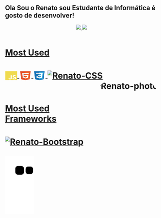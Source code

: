 ## Ola Sou o Renato sou Estudante de Informática é gosto de desenvolver!
<div align="center">
  <a href="https://github.com/renatochaves1999">
  <img height="180em" src="https://github-readme-stats.vercel.app/api?username=renatochaves1999&show_icons=true&theme=tokyonight&include_all_commits=true&count_private=true"/>
  <img height="180em" src="https://github-readme-stats.vercel.app/api/top-langs/?username=renatochaves1999&layout=compact&langs_count=7&theme=tokyonight"/>
</div>

<div style="display: inline_block"><br>
  <h1>Most Used <h1>
  <img align="center" alt="Renato-Js" height="30" width="40" src="https://raw.githubusercontent.com/devicons/devicon/master/icons/javascript/javascript-plain.svg">
  <img align="center" alt="Rafa-HTML" height="30" width="40" src="https://raw.githubusercontent.com/devicons/devicon/master/icons/html5/html5-original.svg">
  <img align="center" alt="Renato-CSS" height="30" width="40" src="https://raw.githubusercontent.com/devicons/devicon/master/icons/css3/css3-original.svg">
  <img align="center" alt="Renato-CSS" height="30" width="40" src="https://img.shields.io/badge/PHP-777BB4?style=for-the-badge&logo=php&logoColor=white">
  <img align="right" alt="Renato-photo" height="150" style="border-radius:50px;" src="https://cdn0.iconfinder.com/data/icons/occupation-002/64/programmer-programming-occupation-avatar-512.png">
</div>
    
</div>

<div style="display: inline_block"><br>
<h1>Most Used Frameworks<h1>
  <img align="center" alt="Renato-Bootstrap" src="https://img.shields.io/badge/Bootstrap-563D7C?style=for-the-badge&logo=bootstrap&logoColor=white">
  
</div>
  
  ##
 

 
  ![Snake animation](https://github.com/renatochaves1999/renatochaves1999/blob/output/github-contribution-grid-snake.svg)
 
</div>
